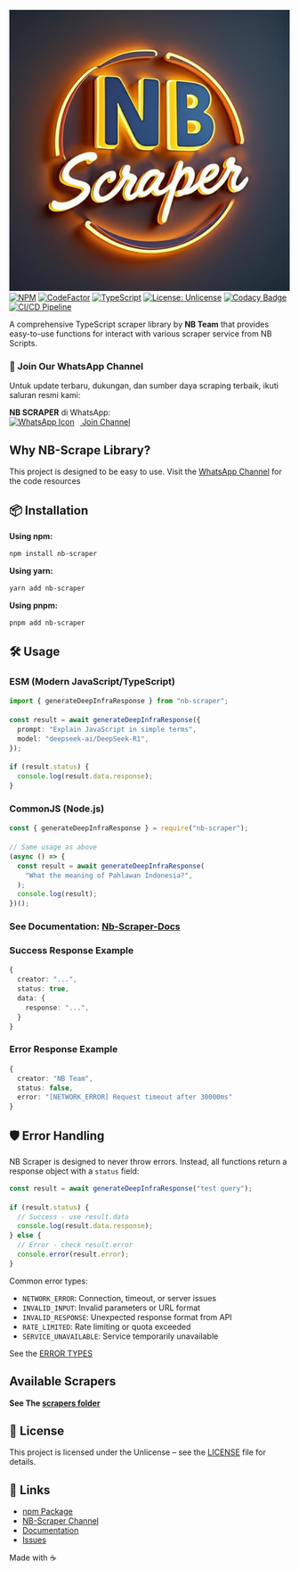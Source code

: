 [![icon](public/logo.png)](https://whatsapp.com/channel/0029Vb5EZCjIiRotHCI1213L)
[![NPM](https://nodei.co/npm/nb-scraper.png)](https://npmjs.org/package/nb-scraper)
[![CodeFactor](https://www.codefactor.io/repository/github/chakszzz/nb-scraper/badge)](https://www.codefactor.io/repository/github/chakszzz/nb-scraper)
[![TypeScript](https://img.shields.io/badge/TypeScript-007ACC?logo=typescript&logoColor=white)](https://typescriptlang.org)
[![License: Unlicense](https://img.shields.io/badge/license-Unlicense-blue.svg)](http://unlicense.org/)
[![Codacy Badge](https://app.codacy.com/project/badge/Grade/f7c79559f8d44dd49ee3fc69bc77aef3)](https://app.codacy.com?utm_source=gh&utm_medium=referral&utm_content=&utm_campaign=Badge_grade)
[![CI/CD Pipeline](https://github.com/Chakszzz/NB-Scraper/actions/workflows/ci.yml/badge.svg)](https://github.com/Chakszzz/NB-Scraper/actions/workflows/ci.yml)

A comprehensive TypeScript scraper library by **NB Team** that provides easy-to-use functions for interact with various scraper service from NB Scripts.

### 📢 Join Our WhatsApp Channel

Untuk update terbaru, dukungan, dan sumber daya scraping terbaik, ikuti saluran resmi kami:

**NB SCRAPER** di WhatsApp:  
<a href="https://whatsapp.com/channel/0029Vb5EZCjIiRotHCI1213L">
<img src="https://static.whatsapp.net/rsrc.php/v3/yP/r/rYZqPCBaG70.png" 
       width="30" 
       style="margin-right:10px" 
       loading="lazy" 
       alt="WhatsApp Icon">
</a> [Join Channel](https://whatsapp.com/channel/0029Vb5EZCjIiRotHCI1213L)

## Why NB-Scrape Library?

This project is designed to be easy to use. Visit the [WhatsApp Channel](https://whatsapp.com/channel/0029Vb5EZCjIiRotHCI1213L) for the code resources

## 📦 Installation

**Using npm:**

```bash
npm install nb-scraper
```

**Using yarn:**

```bash
yarn add nb-scraper
```

**Using pnpm:**

```bash
pnpm add nb-scraper
```

## 🛠️ Usage

### ESM (Modern JavaScript/TypeScript)

```typescript
import { generateDeepInfraResponse } from "nb-scraper";

const result = await generateDeepInfraResponse({
  prompt: "Explain JavaScript in simple terms",
  model: "deepseek-ai/DeepSeek-R1",
});

if (result.status) {
  console.log(result.data.response);
}
```

### CommonJS (Node.js)

```javascript
const { generateDeepInfraResponse } = require("nb-scraper");

// Same usage as above
(async () => {
  const result = await generateDeepInfraResponse(
    "What the meaning of Pahlawan Indonesia?",
  );
  console.log(result);
})();
```

### See Documentation: [Nb-Scraper-Docs](https://nb-scraper.js.org)

### Success Response Example

```typescript
{
  creator: "...",
  status: true,
  data: {
    response: "...",
  }
}
```

### Error Response Example

```typescript
{
  creator: "NB Team",
  status: false,
  error: "[NETWORK_ERROR] Request timeout after 30000ms"
}
```

## 🛡️ Error Handling

NB Scraper is designed to never throw errors. Instead, all functions return a response object with a `status` field:

```typescript
const result = await generateDeepInfraResponse("test query");

if (result.status) {
  // Success - use result.data
  console.log(result.data.response);
} else {
  // Error - check result.error
  console.error(result.error);
}
```

Common error types:

- `NETWORK_ERROR`: Connection, timeout, or server issues
- `INVALID_INPUT`: Invalid parameters or URL format
- `INVALID_RESPONSE`: Unexpected response format from API
- `RATE_LIMITED`: Rate limiting or quota exceeded
- `SERVICE_UNAVAILABLE`: Service temporarily unavailable

See the [ERROR TYPES](app/types.ts)

## Available Scrapers

**See The [scrapers folder](app/scrapers)**

## 📄 License

This project is licensed under the Unlicense – see the [LICENSE](LICENSE) file for details.

## 🔗 Links

- [npm Package](https://www.npmjs.com/package/nb-scraper)
- [NB-Scraper Channel](https://whatsapp.com/channel/0029Vb5EZCjIiRotHCI1213L)
- [Documentation](https://nb-scraper.js.org)
- [Issues](https://github.com/chakszzz/nb-scraper/issues)

Made with ☕
